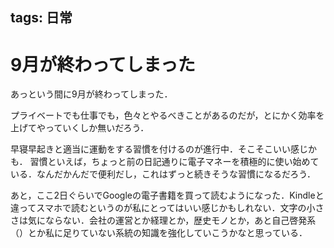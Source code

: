 tags: 日常
---
# 9月が終わってしまった

あっという間に9月が終わってしまった．

プライベートでも仕事でも，色々とやるべきことがあるのだが，とにかく効率を上げてやっていくしか無いだろう．

早寝早起きと適当に運動をする習慣を付けるのが進行中．そこそこいい感じかも．
習慣といえば，ちょっと前の日記通りに電子マネーを積極的に使い始めている．なんだかんだで便利だし，これはずっと続きそうな習慣になるだろう．

あと，ここ2日ぐらいでGoogleの電子書籍を買って読むようになった．Kindleと違ってスマホで読むというのが私にとってはいい感じかもしれない．文字の小ささは気にならない．会社の運営とか経理とか，歴史モノとか，あと自己啓発系（）とか私に足りていない系統の知識を強化していこうかなと思っている．
